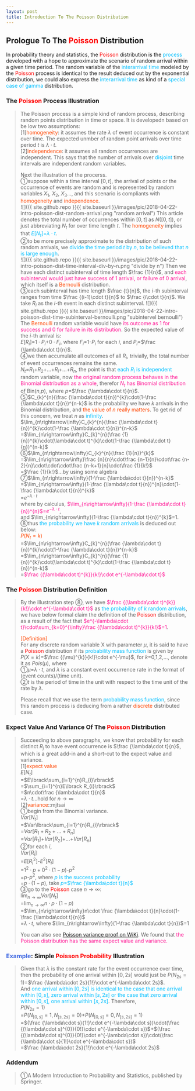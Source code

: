 ```yaml
---
layout: post
title: Introduction To The Poisson Distribution
---
```


## Prologue To The <font color="Red">Poisson</font> Distribution
<p class="message">
In probability theory and statistics, the <font color="Red">Poisson</font> distribution is the <font color="DeepSkyBlue">process</font> developed with a hope to approximate the scenario of random arrival within a given time period.  
The random variable of the <font color="DeepSkyBlue">interarrival time</font> modeled by the <font color="Red">Poisson</font> process is identical to the result deduced out by the exponential distribution, we could also express the <font color="DeepSkyBlue">interarrival time</font> as kind of a <font color="DeepSkyBlue">special case of gamma</font> distribution.    
</p>

<!-- The realization of the Poisson model would be greatly helpful in the evaluation of maximum likelihood estimation and the machine learning results correctness for some discrete or even the continuous cases in the future. -->

### The <font color="Red">Poisson</font> Process Illustration
>The Poisson process is a simple kind of random process, describing random points distribution in time or space.  It is developedn based on be low two assumptions:  
>[1]<font color="OrangeRed">homogeneity</font>: it assumes the rate $\lambda$ of event occurrence is constant over time.  The expected unmber of random point arrivals over time period $t$ is $\lambda\cdot t$.  
>[2]<font color="OrangeRed">independence</font>: it assumes all random occurrences are independent.  This says that the number of arrivals over <font color="DeepSkyBlue">disjoint</font> time intervals are independent random variables.  
>
>Next the illustration of the procerss.  
>&#10112;suppose within a time interval $[0,t]$, the arrival of points or the occurrence of events are random and is represented by random variables $X_{1}$, $X_{2}$, $X_{3}$..., and this scenario is compliants with <font color="OrangeRed">homogeneity</font> and <font color="OrangeRed">independence</font>.  
![]({{ site.github.repo }}{{ site.baseurl }}/images/pic/2018-04-22-intro-poisson-dist-random-arrival.png "random arrival")
>This article denotes the total number of occurrences within $[0,t]$ as $N([0,t])$, or just abbreviating $N_{t}$ for over time length $t$.  The <font color="OrangeRed">homogeneity</font> implies that <font color="DeepSkyBlue">$E\lbrack N_{t}\rbrack$=$\lambda\cdot t$</font>.  
>&#10113;to be more precisely approximate to the distribution of such random arrivals, we <font color="DeepSkyBlue">divide the time period $t$ by $n$, to be believed that $n$ is large enough</font>.  
![]({{ site.github.repo }}{{ site.baseurl }}/images/pic/2018-04-22-intro-poisson-dist-time-interval-div-by-n.png "divide by n")
>Then we have each distinct subinterval of time length $\frac {1}{n}$, and <font color="DeepPink">each subinterval would just have success of $1$ arrival, or failure of $0$ arrival</font>, which itself is a <font color="OrangeRed">Bernoulli</font> distribution.  
>&#10114;each subinterval has time length $\frac {t}{n}$, the $i$-th subinterval ranges from time $\frac {(i-1)\cdot t}{n}$ to $\frac {i\cdot t}{n}$.  We take $R_{i}$ as the $i$-th event in each distinct subinterval. 
![]({{ site.github.repo }}{{ site.baseurl }}/images/pic/2018-04-22-intro-poisson-dist-time-subinterval-bernoulli.png "subintervel bernoulli")
>The <font color="OrangeRed">Bernoulli</font> random variable would have <font color="DeepPink">its outcome as $1$ for success and $0$ for failure in its distribution</font>.  So the expected value of the $i$-th arrival is:  
>$E\lbrack R_{i}\rbrack$=$1\cdot P_{i}$+$0\cdot F_{i}$, where $F_{i}$=$1$-$P_{i}$ for each $i$, and $P_{i}$=$\frac {\lambda\cdot t}{n}$.  
>&#10115;we then accumulate all outcomes of all $R_{i}$, trivially, the total number of event occurrences remains the same.  
>$N_{t}$=$R_{1}$+$R_{2}$+...+$R_{i}$+...+$R_{n}$, the point is that <font color="DeepSkyBlue">each $R_{i}$ is independent</font> random variable, now <font color="DeepPink">the original random process behaves in the Binomial distribution as a whole</font>, therefor <font color="DeepPink">$N_{t}$ has Binomial distribution</font> of Bin($n$,$p$), where $p$=$\frac {\lambda\cdot t}{n}$.  
>&#10116;$C_{k}^{n}(\frac {\lambda\cdot t}{n})^{k}\cdot(1-\frac {\lambda\cdot t}{n})^{n-k}$ is the probability we have $k$ arrivals in the Binomial distribution, and <font color="OrangeRed">the value of $n$ really matters</font>.  To get rid of this concern, we treat $n$ as <font color="DeepSkyBlue">infinity</font>.  
>$\lim_{n\rightarrow\infty}C_{k}^{n}(\frac {\lambda\cdot t}{n})^{k}\cdot(1-\frac {\lambda\cdot t}{n})^{n-k}$  
>=$\lim_{n\rightarrow\infty}C_{k}^{n}(\frac {1}{n})^{k}\cdot(\lambda\cdot t)^{k}\cdot(1-\frac {\lambda\cdot t}{n})^{n-k}$  
>&#10117;$\lim_{n\rightarrow\infty}C_{k}^{n}(\frac {1}{n})^{k}$  
>=$\lim_{n\rightarrow\infty}\frac {n}{n}\cdot\frac {n-1}{n}\cdot\frac {n-2}{n}\cdot\cdot\cdot\frac {n-k+1}{n}\cdot\frac {1}{k!}$  
>=$\frac {1}{k!}$...by using some algebra  
>&#10118;$\lim_{n\rightarrow\infty}(1-\frac {\lambda\cdot t}{n})^{n-k}$  
>=$\lim_{n\rightarrow\infty}(1-\frac {\lambda\cdot t}{n})^{n}\cdot(1-\frac {\lambda\cdot t}{n})^{k}$  
>=$e^{-\lambda\cdot t}$  
>where by calculus, <font color="DeepPink">$\lim_{n\rightarrow\infty}(1-\frac {\lambda\cdot t}{n})^{n}$=$e^{-\lambda\cdot t}$</font>,  
>and $\lim_{n\rightarrow\infty}(1-\frac {\lambda\cdot t}{n})^{k}$=$1$.  
>&#10119;thus <font color="DeepSkyBlue">the probability we have $k$ random arrivals</font> is deduced out below:  
><font color="OrangeRed">$P(N_{t}=k)$</font>  
>=$\lim_{n\rightarrow\infty}C_{k}^{n}(\frac {\lambda\cdot t}{n})^{k}\cdot(1-\frac {\lambda\cdot t}{n})^{n-k}$  
>=$\lim_{n\rightarrow\infty}C_{k}^{n}(\frac {1}{n})^{k}\cdot(\lambda\cdot t)^{k}\cdot(1-\frac {\lambda\cdot t}{n})^{n-k}$  
>=<font color="DeepPink">$\frac {(\lambda\cdot t)^{k}}{k!}\cdot e^{-\lambda\cdot t}$</font>  

### The <font color="Red">Poisson</font> Distribution Definition
>By the illustration step &#10119;, we have <font color="DeepPink">$\frac {(\lambda\cdot t)^{k}}{k!}\cdot e^{-\lambda\cdot t}$</font> as <font color="DeepSkyBlue">the probability of $k$ random arrivals</font>, we have below formal claim the definition of the <font color="Red">Poisson</font> distribution, as a result of the fact that <font color="DeepPink">$e^{-\lambda\cdot t}\cdot\sum_{k=0}^{\infty}\frac {(\lambda\cdot t)^{k}}{k!}$=$1$</font>.  
>
><font color="OrangeRed">[Definition]</font>  
>For any discrete random variable X with parameter $\mu$, it is said to have a <font color="Red">Poisson</font> distribution if its <font color="DeepSkyBlue">probability mass function</font> is given by  
>$P(X=k)$=$\frac {(\mu)^{k}}{k!}\cdot e^{-\mu}$, for $k$=$0$,$1$,$2$,..., denote it as $Pois(\mu)$, where  
>&#10112;$\mu$=$\lambda\cdot t$, and $\lambda$ is a constant event occurrence rate in the format of (event counts)/(time unit).  
>&#10113;$t$ is the period of time in the unit with respect to the time unit of the rate by $\lambda$.  
>
>Please recall that we use the term <font color="DeepSkyBlue">probability mass function</font>, since this random process is deducing from a rather <font color="OrangeRed">discrete</font> distributed case.

### Expect Value And Variance Of The <font color="Red">Poisson</font> Distribution
>Succeeding to above paragraphs, we know that probability for each distinct $R_{j}$ to have event occurrence is $\frac {\lambda\cdot t}{n}$, which is a great add-in and a short-cut to the expect value and variance.  
>[1]<font color="OrangeRed">expect value</font>  
>$E\lbrack N_{t}\rbrack$  
>=$E\lbrack\sum_{i=1}^{n}R_{i}\rbrack$  
>=$\sum_{i=1}^{n}E\lbrack R_{i}\rbrack$  
>=$n\cdot\frac {\lambda\cdot t}{n}$  
>=$\lambda\cdot t$...hold for $n\rightarrow\infty$  
>[2]<font color="OrangeRed">variance</font>::mjtsai  
>&#10112;begin from the Binomial variance.  
>$Var\lbrack N_{t}\rbrack$  
>=$Var\lbrack\sum_{i=1}^{n}R_{i}\rbrack$  
>=$Var\lbrack R_{1}+R_{2}+...+R_{n}\rbrack$  
>=$Var\lbrack R_{1}\rbrack$+$Var\lbrack R_{2}\rbrack$+...+$Var\lbrack R_{n}\rbrack$  
>&#10113;for each $i$,  
>$Var\lbrack R_{i}\rbrack$  
>=$E\lbrack R_{i}^{2}\rbrack$-$E^{2}\lbrack R_{i}\rbrack$  
>=$1^{2}\cdot p+0^{2}\cdot(1-p)$-$p^{2}$  
>=$p$-$p^{2}$, where <font color="DeepSkyBlue">$p$ is the success probability</font>  
>=$p\cdot(1-p)$, take <font color="DeepSkyBlue">$p$=$\frac {\lambda\cdot t}{n}$</font>  
>&#10114;go to the <font color="Red">Poisson</font> case $n\rightarrow\infty$:  
>$\lim_{n\rightarrow\infty}Var\lbrack N_{t}\rbrack$  
>=$\lim_{n\rightarrow\infty}n\cdot p\cdot(1-p)$  
>=$\lim_{n\rightarrow\infty}n\cdot \frac {\lambda\cdot t}{n}\cdot(1-\frac {\lambda\cdot t}{n})$  
>=$\lambda\cdot t$, where $\lim_{n\rightarrow\infty}(1-\frac {\lambda\cdot t}{n})$=$1$  
>
>You can also see [Poisson variance proof on WiKi](https://proofwiki.org/wiki/Variance_of_Poisson_Distribution).  We found that <font color="DeepPink">the Poisson distribution has the same expect value and variance.</font>  

### <font color="RoyalBlue">Example</font>: Simple <font color="Red">Poisson Probability</font> Illustration
>Given that $\lambda$ is the constant rate for the event occurrence over time, then the probability of one arrival within $[0,2s]$ would just be $P(N_{2s}=1)$=$\frac {\lambda\cdot 2s}{1!}\cdot e^{-\lambda\cdot 2s}$.  
>And <font color="DeepSkyBlue">one arrival within $[0,2s]$ is identical to the case that one arrival within $[0,s]$, zero arrival within $[s,2s]$ or the case that zero arrival within $[0,s]$, one arrival within $[s,2s]$</font>.  Therefore,  
>$P(N_{2s}=1)$  
>=$P(N_{[0,s]}=1,N_{[s,2s]}=0)$+$P(N_{[0,s]}=0,N_{[s,2s]}=1)$  
>=$(\frac {\lambda\cdot s}{1!}\cdot e^{-\lambda\cdot s})\cdot(\frac {(\lambda\cdot s)^{0}}{0!}\cdot e^{-\lambda\cdot s})$+$(\frac {(\lambda\cdot s)^{0}}{0!}\cdot e^{-\lambda\cdot s})\cdot(\frac {\lambda\cdot s}{1!}\cdot e^{-\lambda\cdot s})$  
>=$\frac {\lambda\cdot 2s}{1!}\cdot e^{-\lambda\cdot 2s}$  

### Addendum
>&#10112;A Modern Introduction to Probability and Statistics, published by Springer.  

<!-- Γ -->
<!-- \frac{\Gamma(k + n)}{\Gamma(n)} \frac{1}{r^k}  -->
<!-- \mbox{\large$\vert$}\nolimits_0^\infty -->
<!-- \vert_0^\infty -->
<!-- &prime; ′ -->
<!-- &Prime; ″ -->
<!-- $E\lbrack X\rbrack$ -->
<!-- \overline{X_n} -->
<!-- \frac{{\overline {X_n}}-\mu}{S/\sqrt n} -->
<!-- \lim_{t\rightarrow\infty} -->

<!-- Notes -->
<!-- <font color="OrangeRed">items, verb, to make it the focus</font> -->
<!-- <font color="Red">KKT</font> -->
<!-- <font color="Red">SMO heuristics</font> -->
<!-- <font color="Red">F</font> distribution -->
<!-- <font color="Red">t</font> distribution -->
<!-- <font color="DeepSkyBlue">suggested item, soft item</font> -->
<!-- <font color="RoyalBlue">old alpha, quiz, example</font> -->
<!-- <font color="Green">new alpha</font> -->

<!-- <font color="DeepPink">positive conclusion, finding</font> -->
<!-- <font color="RosyBrown">negative conclusion, finding</font> -->

<!-- <font color="#00ADAD">policy</font> -->
<!-- <font color="#6100A8">full observable</font> -->
<!-- <font color="#FFAC12">partial observable</font> -->
<!-- <font color="#EB00EB">stochastic</font> -->
<!-- <font color="#8400E6">state transition</font> -->
<!-- <font color="#D600D6">discount factor gamma $\gamma$</font> -->
<!-- <font color="#D600D6">$V(S)$</font> -->
<!-- <font color="#9300FF">immediate reward R(S)</font> -->

<!-- https://www.medcalc.org/manual/gamma_distribution_functions.php -->
<!-- https://www.statlect.com/probability-distributions/student-t-distribution#hid5 -->